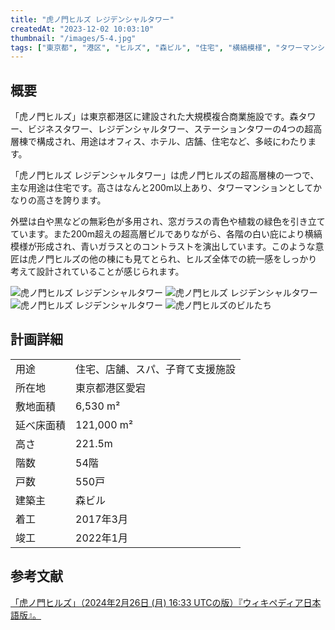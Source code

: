 ```yaml
---
title: "虎ノ門ヒルズ レジデンシャルタワー"
createdAt: "2023-12-02 10:03:10"
thumbnail: "/images/5-4.jpg"
tags: ["東京都", "港区", "ヒルズ", "森ビル", "住宅", "横縞模様", "タワーマンション", "ダイレクトウィンドウ"]
---
```


## 概要
「虎ノ門ヒルズ」は東京都港区に建設された大規模複合商業施設です。森タワー、ビジネスタワー、レジデンシャルタワー、ステーションタワーの4つの超高層棟で構成され、用途はオフィス、ホテル、店舗、住宅など、多岐にわたります。

「虎ノ門ヒルズ レジデンシャルタワー」は虎ノ門ヒルズの超高層棟の一つで、主な用途は住宅です。高さはなんと200m以上あり、タワーマンションとしてかなりの高さを誇ります。

外壁は白や黒などの無彩色が多用され、窓ガラスの青色や植栽の緑色を引き立てています。また200m超えの超高層ビルでありながら、各階の白い庇により横縞模様が形成され、青いガラスとのコントラストを演出しています。このような意匠は虎ノ門ヒルズの他の棟にも見てとられ、ヒルズ全体での統一感をしっかり考えて設計されていることが感じられます。


<div class="mt-2 grid grid-cols-2 gap-x-2">
	<img src="/images/5-3.jpg" alt="虎ノ門ヒルズ レジデンシャルタワー"/>
	<img src="/images/5-4.jpg" alt="虎ノ門ヒルズ レジデンシャルタワー"/>
	<img src="/images/5-1.jpg" alt="虎ノ門ヒルズ レジデンシャルタワー"/>
	<img src="/images/5-2.jpg" alt="虎ノ門ヒルズのビルたち"/>
</div>


## 計画詳細
| | |
| ---- | ----
| 用途 | 住宅、店舗、スパ、子育て支援施設
| 所在地 | 東京都港区愛宕
| 敷地面積 | 	6,530 m² 
| 延べ床面積 | 121,000 m²
| 高さ | 221.5m
| 階数 | 54階
| 戸数 | 550戸
| 建築主 | 森ビル
| 着工 | 2017年3月
| 竣工 | 2022年1月

## 参考文献
[「虎ノ門ヒルズ」（2024年2月26日 (月) 16:33 UTCの版）『ウィキペディア日本語版』。](https://ja.wikipedia.org/wiki/%E8%99%8E%E3%83%8E%E9%96%80%E3%83%92%E3%83%AB%E3%82%BA)